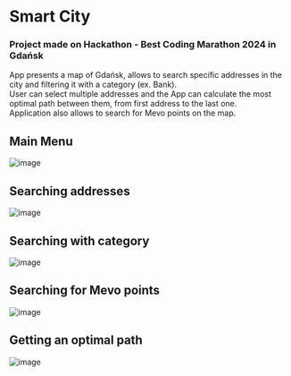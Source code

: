 # Smart City


   <h3>Project made on Hackathon - Best Coding Marathon 2024 in Gdańsk</h3>
   App presents a map of Gdańsk, allows to search specific addresses in the city and filtering it with a category (ex. Bank).<br/>
   User can select multiple addresses and the App can calculate the most optimal path between them, from first address to the last one.<br/>
   Application also allows to search for Mevo points on the map.<br/>

   ## Main Menu
   ![image](https://github.com/MichalMroz21/Smart-City/assets/125133223/9c7ba5ab-ae81-4b1f-911c-7f187b3f59bc)

   ## Searching addresses
   ![image](https://github.com/MichalMroz21/Smart-City/assets/125133223/99598536-4de4-4e3e-926f-ff38f70e61ce)

   ## Searching with category
   ![image](https://github.com/MichalMroz21/Smart-City/assets/125133223/5c062f97-7cba-4c81-9f0d-775b61bb3a19)

   ## Searching for Mevo points
   ![image](https://github.com/MichalMroz21/Smart-City/assets/125133223/439b8d25-ed52-4a50-bcfe-252c2e708c1f)


   ## Getting an optimal path
   ![image](https://github.com/MichalMroz21/Smart-City/assets/125133223/dd69f7cf-3f7a-40f9-8aa5-2dc90bd1f599)
